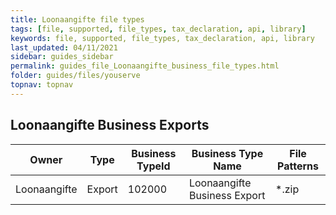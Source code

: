 ```yaml
---
title: Loonaangifte file types
tags: [file, supported, file_types, tax_declaration, api, library]
keywords: file, supported, file_types, tax_declaration, api, library
last_updated: 04/11/2021
sidebar: guides_sidebar
permalink: guides_file_Loonaangifte_business_file_types.html
folder: guides/files/youserve
topnav: topnav
---
```


## Loonaangifte Business Exports

| Owner           | Type   | Business TypeId | Business Type Name           | File Patterns |
| --------------- | ------ | --------------- | ---------------------------- | ------------- |
| Loonaangifte    | Export | 102000          | Loonaangifte Business Export | *.zip         |
